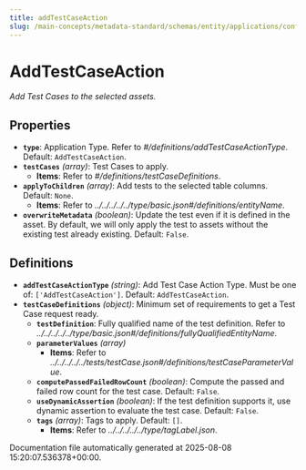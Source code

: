 ```yaml
---
title: addTestCaseAction
slug: /main-concepts/metadata-standard/schemas/entity/applications/configuration/external/automator/addtestcaseaction
---
```


# AddTestCaseAction

*Add Test Cases to the selected assets.*

## Properties

- **`type`**: Application Type. Refer to *#/definitions/addTestCaseActionType*. Default: `AddTestCaseAction`.
- **`testCases`** *(array)*: Test Cases to apply.
  - **Items**: Refer to *#/definitions/testCaseDefinitions*.
- **`applyToChildren`** *(array)*: Add tests to the selected table columns. Default: `None`.
  - **Items**: Refer to *../../../../../type/basic.json#/definitions/entityName*.
- **`overwriteMetadata`** *(boolean)*: Update the test even if it is defined in the asset. By default, we will only apply the test to assets without the existing test already existing. Default: `False`.
## Definitions

- **`addTestCaseActionType`** *(string)*: Add Test Case Action Type. Must be one of: `['AddTestCaseAction']`. Default: `AddTestCaseAction`.
- **`testCaseDefinitions`** *(object)*: Minimum set of requirements to get a Test Case request ready.
  - **`testDefinition`**: Fully qualified name of the test definition. Refer to *../../../../../type/basic.json#/definitions/fullyQualifiedEntityName*.
  - **`parameterValues`** *(array)*
    - **Items**: Refer to *../../../../../tests/testCase.json#/definitions/testCaseParameterValue*.
  - **`computePassedFailedRowCount`** *(boolean)*: Compute the passed and failed row count for the test case. Default: `False`.
  - **`useDynamicAssertion`** *(boolean)*: If the test definition supports it, use dynamic assertion to evaluate the test case. Default: `False`.
  - **`tags`** *(array)*: Tags to apply. Default: `[]`.
    - **Items**: Refer to *../../../../../type/tagLabel.json*.


Documentation file automatically generated at 2025-08-08 15:20:07.536378+00:00.
